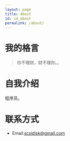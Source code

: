 ```yaml
---
layout: page
title: About
id: id_about
permalink: /about/
---
```



我的格言
===
> 你不理财，财不理你。。

自我介绍
===
程序员。


联系方式
===

- Email:scsidisk@gmail.com
